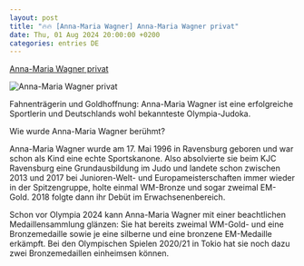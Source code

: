 ```yaml
---
layout: post
title: "🔥🔥 [Anna-Maria Wagner] Anna-Maria Wagner privat"
date: Thu, 01 Aug 2024 20:00:00 +0200
categories: entries DE
---
```

[Anna-Maria Wagner privat](https://www.fuersie.de/unterhaltung/anna-maria-wagner-privat-15856.html)

![Anna-Maria Wagner privat](https://www.fuersie.de/sites/default/files/styles/facebook/public/2024-08/anna-maria-wagner.jpg?h=97046058&itok=LV10QsOZ)

Fahnenträgerin und Goldhoffnung: Anna-Maria Wagner ist eine erfolgreiche Sportlerin und Deutschlands wohl bekannteste Olympia-Judoka.

Wie wurde Anna-Maria Wagner berühmt?

Anna-Maria Wagner wurde am 17. Mai 1996 in Ravensburg geboren und war schon als Kind eine echte Sportskanone. Also absolvierte sie beim KJC Ravensburg eine Grundausbildung im Judo und landete schon zwischen 2013 und 2017 bei Junioren-Welt- und Europameisterschaften immer wieder in der Spitzengruppe, holte einmal WM-Bronze und sogar zweimal EM-Gold. 2018 folgte dann ihr Debüt im Erwachsenenbereich.

Schon vor Olympia 2024 kann Anna-Maria Wagner mit einer beachtlichen Medaillensammlung glänzen: Sie hat bereits zweimal WM-Gold- und eine Bronzemedaille sowie je eine silberne und eine bronzene EM-Medaille erkämpft. Bei den Olympischen Spielen 2020/21 in Tokio hat sie noch dazu zwei Bronzemedaillen einheimsen können.

